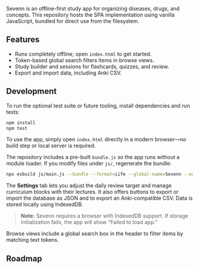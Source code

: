 

Sevenn is an offline-first study app for organizing diseases, drugs, and concepts.
This repository hosts the SPA implementation using vanilla JavaScript, bundled for direct use from the filesystem.

## Features

- Runs completely offline; open `index.html` to get started.
- Token-based global search filters items in browse views.
- Study builder and sessions for flashcards, quizzes, and review.
- Export and import data, including Anki CSV.

## Development

To run the optional test suite or future tooling, install dependencies and run tests:

```bash
npm install
npm test
```

To use the app, simply open `index.html` directly in a modern browser—no build
step or local server is required.

The repository includes a pre-built `bundle.js` so the app runs without a module
loader. If you modify files under `js/`, regenerate the bundle:

```bash
npx esbuild js/main.js --bundle --format=iife --global-name=Sevenn --outfile=bundle.js
```

The **Settings** tab lets you adjust the daily review target and manage curriculum
blocks with their lectures. It also offers buttons to export or import the
database as JSON and to export an Anki-compatible CSV. Data is stored locally
using IndexedDB.

> **Note:** Sevenn requires a browser with IndexedDB support. If storage
> initialization fails, the app will show “Failed to load app.”

Browse views include a global search box in the header to filter items by
matching text tokens.

## Roadmap

